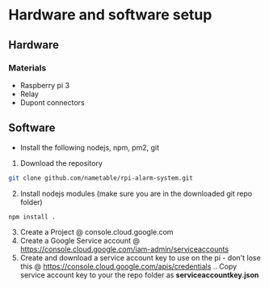 # Hardware and software setup
## Hardware

### Materials
- Raspberry pi 3
- Relay
- Dupont connectors

## Software
- Install the following
nodejs, npm, pm2, git

1. Download the repository
```bash
git clone github.com/nametable/rpi-alarm-system.git
```
2. Install nodejs modules (make sure you are in the downloaded git repo folder)
```bash
npm install .
```
3. Create a Project @ console.cloud.google.com
4. Create a Google Service account @  https://console.cloud.google.com/iam-admin/serviceaccounts
5. Create and download a service account key to use on the pi - don't lose this @ https://console.cloud.google.com/apis/credentials
.. Copy service account key to your the repo folder as **serviceaccountkey.json**
